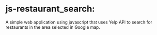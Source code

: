 # js-restaurant_search:
A simple web application using javascript that uses Yelp API to search for restaurants in the area selected in Google map.
